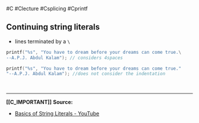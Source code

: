 #C #Clecture #Csplicing #Cprintf 

## Continuing string literals
- lines terminated by a `\`
```C
printf("%s", "You have to dream before your dreams can come true.\
--A.P.J. Abdul Kalam"); // considers 4spaces

printf("%s", "You have to dream before your dreams can come true."
"--A.P.J. Abdul Kalam"); //does not consider the indentation
```

<br>

---
**[[C_IMPORTANT]]**
**Source:**
- [Basics of String Literals - YouTube](https://www.youtube.com/watch?v=IlqiTmcK1Eg&list=PLBlnK6fEyqRhX6r2uhhlubuF5QextdCSM&index=129)